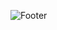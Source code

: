 ![Footer](https://capsule-render.vercel.app/api?type=waving&color=auto&height=200&section=footer&text=Welcome\nThis&ensp;is&ensp;SeoKyung'sGithub)
<br/> <br/>
<!--
**HASEOKYUNG/HASEOKYUNG** is a ✨ _special_ ✨ repository because its `README.md` (this file) appears on your GitHub profile.

Here are some ideas to get you started:

- 🔭 I’m currently working on ...
- 🌱 I’m currently learning ...
- 👯 I’m looking to collaborate on ...
- 🤔 I’m looking for help with ...
- 💬 Ask me about ...
- 📫 How to reach me: ...
- 😄 Pronouns: ...
- ⚡ Fun fact: ...
-->
